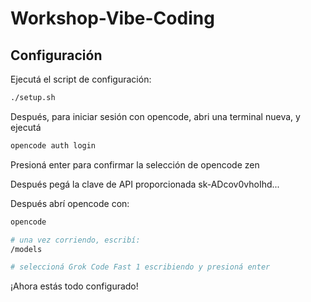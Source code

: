 # Workshop-Vibe-Coding

## Configuración

Ejecutá el script de configuración:

```bash
./setup.sh
```

Después, para iniciar sesión con opencode, abri una terminal nueva, y ejecutá

```bash
opencode auth login
```

Presioná enter para confirmar la selección de opencode zen

Después pegá la clave de API proporcionada sk-ADcov0vhoIhd...

Después abrí opencode con:

```bash
opencode

# una vez corriendo, escribí:
/models

# seleccioná Grok Code Fast 1 escribiendo y presioná enter
```

¡Ahora estás todo configurado!